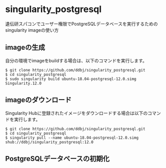 # singularity_postgresql

遺伝研スパコンでユーザー権限でPostgreSQLデータベースを実行するためのsingularity imageの使い方

## imageの生成

自分の環境でimageをbuildする場合は、以下のコマンドを実行します。

    $ git clone https://github.com/ddbj/singularity_postgresql.git
    $ cd singularity_postgresql
    $ sudo singularity build ubuntu-18.04-postgresql-12.0.simg Singularity.12.0

## imageのダウンロード

Singularity Hubに登録されたイメージをダウンロードする場合は以下のコマンドを実行します。

    $ git clone https://github.com/ddbj/singularity_postgresql.git
    $ cd singularity_postgresql
    $ singularity pull --name ubuntu-18.04-postgresql-12.0.simg shub://ddbj/singularity_postgresql:12.0

## PostgreSQLデータベースの初期化
